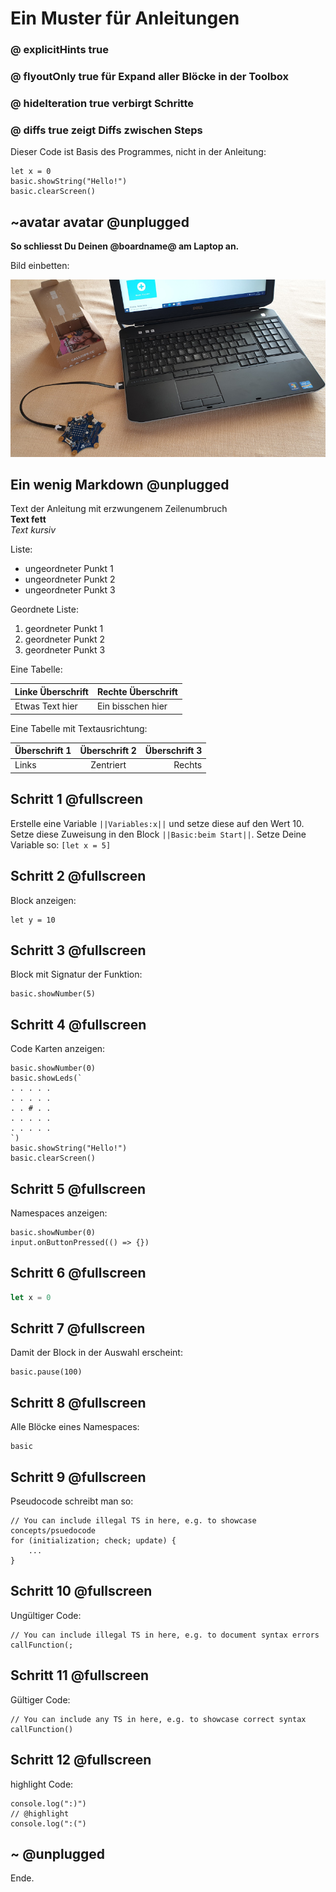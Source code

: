 # Ein Muster für Anleitungen
### @ explicitHints true 
### @ flyoutOnly true für Expand aller Blöcke in der Toolbox
### @ hideIteration true verbirgt Schritte
### @ diffs true zeigt Diffs zwischen Steps

Dieser Code ist Basis des Programmes, nicht in der Anleitung:

```template
let x = 0
basic.showString("Hello!")
basic.clearScreen()
```

## ~avatar avatar @unplugged

**So schliesst Du Deinen @boardname@ am Laptop an.**

Bild einbetten:

![Am Computer anschliessen](https://github.com/CalliTGS3/calliope-tutorial/blob/master/Am_Computer_anschliessen_2.jpg?raw=true)

## Ein wenig Markdown @unplugged

Text der Anleitung mit erzwungenem Zeilenumbruch <br>
**Text fett** <br>
*Text kursiv*

Liste:
- ungeordneter Punkt 1
- ungeordneter Punkt 2
- ungeordneter Punkt 3

Geordnete Liste:
1. geordneter Punkt 1
2. geordneter Punkt 2
3. geordneter Punkt 3

Eine Tabelle:

| Linke Überschrift | Rechte Überschrift |
| ------------------ | ------------------ |
| Etwas Text hier | Ein bisschen hier |

Eine Tabelle mit Textausrichtung:

| Überschrift 1 | Überschrift 2 | Überschrift 3 |
|:--------------|:-------------:|--------------:|
| Links | Zentriert | Rechts |


## Schritt 1 @fullscreen

Erstelle eine Variable ``||Variables:x||`` und setze diese auf den Wert 10.
Setze diese Zuweisung in den Block  ``||Basic:beim Start||``.
Setze Deine Variable so: ``[let x = 5]``


## Schritt 2 @fullscreen

Block anzeigen:

```blocks
let y = 10
```


## Schritt 3 @fullscreen

Block mit Signatur der Funktion:

```sig
basic.showNumber(5)
```


## Schritt 4 @fullscreen

Code Karten anzeigen:

```cards
basic.showNumber(0)
basic.showLeds(`
. . . . .
. . . . .
. . # . .
. . . . .
. . . . .
`)
basic.showString("Hello!")
basic.clearScreen()
```

## Schritt 5 @fullscreen

Namespaces anzeigen:

```namespaces
basic.showNumber(0)
input.onButtonPressed(() => {})
```

## Schritt 6 @fullscreen

```typescript
let x = 0
```


## Schritt 7 @fullscreen

Damit der Block in der Auswahl erscheint:

```ghost
basic.pause(100)
```


## Schritt 8 @fullscreen

Alle Blöcke eines Namespaces:

```apis
basic
```

## Schritt 9 @fullscreen

Pseudocode schreibt man so:

```typescript-ignore
// You can include illegal TS in here, e.g. to showcase concepts/psuedocode
for (initialization; check; update) {
    ...
}
```


## Schritt 10 @fullscreen

Ungültiger Code:

```typescript-invalid
// You can include illegal TS in here, e.g. to document syntax errors
callFunction(;
```


## Schritt 11 @fullscreen

Gültiger Code:

```typescript-valid
// You can include any TS in here, e.g. to showcase correct syntax
callFunction()
```


## Schritt 12 @fullscreen

highlight Code:

```blocks
console.log(":)")
// @highlight
console.log(":(")
```


## ~ @unplugged
Ende.